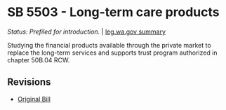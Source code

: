 # SB 5503 - Long-term care products
*Status: Prefiled for introduction.* | [leg.wa.gov summary](https://app.leg.wa.gov/billsummary?BillNumber=5503&Year=2021)

Studying the financial products available through the private market to replace the long-term services and supports trust program authorized in chapter 50B.04 RCW.

## Revisions
* [Original Bill](1/)